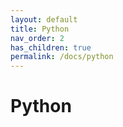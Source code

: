 ```yaml
---
layout: default
title: Python
nav_order: 2
has_children: true
permalink: /docs/python
---
```


# Python
